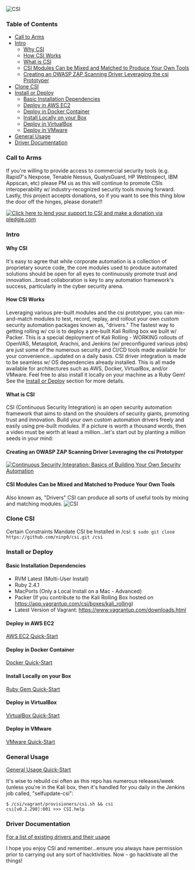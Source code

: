 ![CSI](https://github.com/ninp0/csi/blob/master/documentation/virtualbox-gui_wallpaper.jpg)

### **Table of Contents** ###
- [Call to Arms](#call-to-arms)
- [Intro](#intro)
  * [Why CSI](#why-csi)
  * [How CSI Works](#how-csi-works)
  * [What is CSI](#what-is-csi)
  * [CSI Modules Can be Mixed and Matched to Produce Your Own Tools](#csi-modules-can-be-mixed-and-matched-to-produce-your-own-tools)
  * [Creating an OWASP ZAP Scanning Driver Leveraging the csi Prototyper](#creating-an-owasp-zap-scanning-driver-leveraging-the-csi-prototyper)
- [Clone CSI](#clone-csi)
- [Install or Deploy](#install-or-deploy)
  * [Basic Installation Dependencies](#basic-installation-dependencies)
  * [Deploy in AWS EC2](#deploy-in-aws-ec2)
  * [Deploy in Docker Container](#deploy-in-docker-container)
  * [Install Locally on your Box](#install-locally-on-your-box)
  * [Deploy in VirtualBox](#deploy-in-virtualbox)
  * [Deploy in VMware](#deploy-in-vmware)
- [General Usage](#general-usage)
- [Driver Documentation](#driver-documentation)


### **Call to Arms** ###
If you're willing to provide access to commercial security tools (e.g. Rapid7's Nexpose, Tenable Nessus, QualysGuard, HP WebInspect, IBM Appscan, etc) please PM us as this will continue to promote CSIs interoperability w/ industry-recognized security tools moving forward.  Lastly, this project accepts donations, so if you want to see this thing blow the door off the hinges, please donate!!! 

[![Click here to lend your support to CSI and make a donation via pledgie.com](https://pledgie.com/campaigns/32329.png?skin_name=chrome)](https://pledgie.com/campaigns/32329)



### **Intro** ###
#### **Why CSI** ####
It's easy to agree that while corporate automation is a collection of proprietary source code, the core modules used to produce automated solutions should be open for all eyes to continuously promote trust and innovation...broad collaboration is key to any automation framework's success, particularly in the cyber security arena.  

#### **How CSI Works** ####
Leveraging various pre-built modules and the csi prototyper, you can mix-and-match modules to test, record, replay, and rollout your own custom security automation packages known as, "drivers."  The fastest way to getting rolling w/ csi is to deploy a pre-built Kali Rolling box we built w/ Packer.  This is a special deployment of Kali Rolling - WORKING rollouts of OpenVAS, Metasploit, Arachni, and Jenkins (w/ preconfigured various jobs) are just some of the numerous security and CI/CD tools made available for your convenience...updated on a daily basis.  CSI driver integration is made to be seamless w/ OS dependencies already installed.  This is all made available for architectures such as AWS, Docker, VirtualBox, and/or VMware.  Feel free to also install it locally on your machine as a Ruby Gem!  See the [Install or Deploy](#install-or-deploy) section for more details.

#### **What is CSI** ####
CSI (Continuous Security Integration) is an open security automation framework that aims to stand on the shoulders of security giants, promoting trust and innovation.  Build your own custom automation drivers freely and easily using pre-built modules.  If a picture is worth a thousand words, then a video must be worth at least a million...let's start out by planting a million seeds in your mind:

#### **Creating an OWASP ZAP Scanning Driver Leveraging the csi Prototyper** ####
[![Continuous Security Integration: Basics of Building Your Own Security Automation ](https://i.ytimg.com/vi/MLSqd5F-Bjw/0.jpg)](https://youtu.be/MLSqd5F-Bjw)

#### **CSI Modules Can be Mixed and Matched to Produce Your Own Tools** ####
Also known as, "Drivers" CSI can produce all sorts of useful tools by mixing and matching modules.
![CSI](https://github.com/ninp0/csi/blob/master/documentation/CSI_Driver_Arch.png)



### **Clone CSI** ###
Certain Constraints Mandate CSI be Installed in /csi:
 `$ sudo git clone https://github.com/ninp0/csi.git /csi`



### **Install or Deploy** ###
#### **Basic Installation Dependencies** ###
- RVM Latest (Multi-User Install)
- Ruby 2.4.1
- MacPorts (Only a Local Install on a Mac - Advanced)
- Packer (If you contribute to the Kali Rolling Box hosted on https://app.vagrantup.com/csi/boxes/kali_rolling)
- Latest Version of Vagrant: https://www.vagrantup.com/downloads.html

#### **Deploy in AWS EC2** ####
[AWS EC2 Quick-Start](https://github.com/ninp0/csi/wiki/Deploy-CSI-in-AWS-EC2-on-Top-of-Kali-Rolling)



#### **Deploy in Docker Container** ####
[Docker Quick-Start](https://github.com/ninp0/csi/wiki/Deploy-CSI-in-Docker-Container)


#### **Install Locally on your Box** ####
[Ruby Gem Quick-Start](https://github.com/ninp0/csi/wiki/Install-CSI-Locally-on-your-Box-as-a-Ruby-Gem)


#### **Deploy in VirtualBox** ####
[VirtualBox Quick-Start](https://github.com/ninp0/csi/wiki/Deploy-CSI-in-VirtualBox-on-Top-of-Kali-Rolling)
  

#### **Deploy in VMware** ####
[VMware Quick-Start](https://github.com/ninp0/csi/wiki/Deploy-CSI-in-VMware-on-Top-of-Kali-Rolling)



### **General Usage** ###
[General Usage Quick-Start](https://github.com/ninp0/csi/wiki/General-CSI-Usage)

It's wise to rebuild csi often as this repo has numerous releases/week (unless you're in the Kali box, then it's handled for you daily in the Jenkins job called, "selfupdate-csi":
  ```
  $ /csi/vagrant/provisioners/csi.sh && csi
  csi[v0.2.290]:001 >>> CSI.help
  ```


### **Driver Documentation** ###
[For a list of existing drivers and their usage](https://github.com/ninp0/csi/wiki/CSI-Driver-Documentation)



I hope you enjoy CSI and remember...ensure you always have permission prior to carrying out any sort of hacktivities.  Now - go hacktivate all the things!
